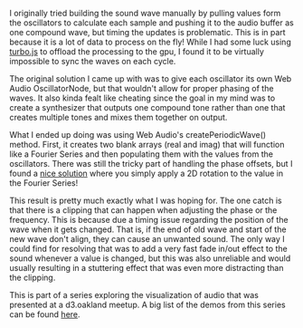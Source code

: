 I originally tried building the sound wave manually by pulling values form the oscillators to calculate each sample and pushing it to the audio buffer as one compound wave, but timing the updates is problematic. This is in part because it is a lot of data to process on the fly! While I had some luck using <a href="https://turbo.github.io/" target="_blank">turbo.js</a> to offload the processing to the gpu, I found it to be virtually impossible to sync the waves on each cycle. 

The original solution I came up with was to give each oscillator its own Web Audio OscillatorNode, but that wouldn't allow for proper phasing of the waves. It also kinda fealt like cheating since the goal in my mind was to create a synthesizer that outputs one compound tone rather than one that creates multiple tones and mixes them together on output.

What I ended up doing was using Web Audio's createPeriodicWave() method. First, it creates two blank arrays (real and imag) that will function like a Fourier Series and then populating them with the values from the oscillators. There was still the tricky part of handling the phase offsets, but I found a <a href="https://medium.com/web-audio/phase-offsets-with-web-audio-wavetables-c7dc85ac3218" target="_blank">nice solution</a> where you simply apply a 2D rotation to the value in the Fourier Series! 

This result is pretty much exactly what I was hoping for. The one catch is that there is a clipping that can happen when adjusting the phase or the frequency. This is because due a timing issue regarding the position of the wave when it gets changed. That is, if the end of old wave and start of the new wave don't align, they can cause an unwanted sound. The only way I could find for resolving that was to add a very fast fade in/out effect to the sound whenever a value is changed, but this was also unreliable and would usually resulting in a stuttering effect that was even more distracting than the clipping.

This is part of a series exploring the visualization of audio that was presented at a d3.oakland meetup. A big list of the demos from this series can be found <a href="https://alexmacy.github.io/d3.oakland" target="_blank">here</a>.
